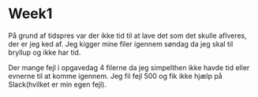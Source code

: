 # Week1

På grund af tidspres var der ikke tid til at lave det som det skulle aflveres, der er jeg ked af.
Jeg kigger mine filer igennem søndag da jeg skal til bryllup og ikke har tid.

Der mange fejl i opgavedag 4 filerne da jeg simpelthen ikke havde tid eller evnerne til at komme igennem.
Jeg fil fejl 500 og fik ikke hjælp på Slack(hvilket er min egen fejl).
